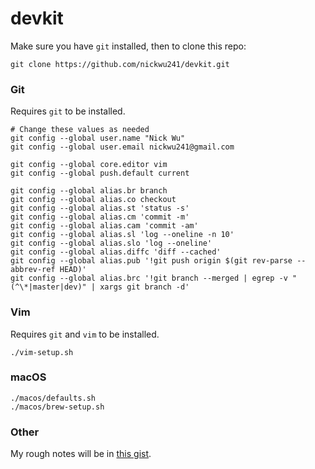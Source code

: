 # devkit
Make sure you have `git` installed, then to clone this repo:
```shell
git clone https://github.com/nickwu241/devkit.git
```

### Git
Requires `git` to be installed.
```shell
# Change these values as needed
git config --global user.name "Nick Wu"
git config --global user.email nickwu241@gmail.com

git config --global core.editor vim
git config --global push.default current

git config --global alias.br branch
git config --global alias.co checkout
git config --global alias.st 'status -s'
git config --global alias.cm 'commit -m'
git config --global alias.cam 'commit -am'
git config --global alias.sl 'log --oneline -n 10'
git config --global alias.slo 'log --oneline'
git config --global alias.diffc 'diff --cached'
git config --global alias.pub '!git push origin $(git rev-parse --abbrev-ref HEAD)'
git config --global alias.brc '!git branch --merged | egrep -v "(^\*|master|dev)" | xargs git branch -d'
```

### Vim
Requires `git` and `vim` to be installed.
```shell
./vim-setup.sh
```

### macOS
```shell
./macos/defaults.sh
./macos/brew-setup.sh
```

### Other
My rough notes will be in [this gist](https://gist.github.com/nickwu241/1abc77d7352c6252127f16a1af6ceb45).
